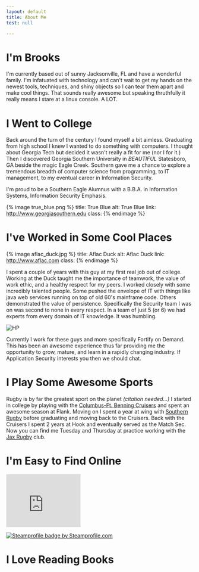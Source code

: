 ```yaml
---
layout: default
title: About Me
test: null

---
```


# I'm Brooks
I'm currently based out of sunny Jacksonville, FL and have a wonderful family. I'm infatuated with technology and can't wait to get my hands on the newest tools, techniques, and shiny objects so I can tear them apart and make cool things. That sounds really awesome but speaking thruthfully it really means I stare at a linux console. A LOT.

# I Went to College
Back around the turn of the century I found myself a bit aimless. Graduating from high school I knew I wanted to do something with computers. I thought about Georgia Tech but decided it wasn't really a fit for me (nor I for it.) Then I discovered Georgia Southern University in *BEAUTIFUL* Statesboro, GA beside the magic Eagle Creek. Southern gave me a chance to explore a tremendous breadth of computer science from programming, to IT management, to my eventual career in Information Security.

I'm proud to be a Southern Eagle Alumnus with a B.B.A. in Information Systems, Information Security Emphasis.

{% image true_blue.png %}
  title: True Blue
  alt: True Blue
  link: http://www.georgiasouthern.edu
  class:
{% endimage %}

# I've Worked in Some Cool Places
{% image aflac_duck.jpg %}
  title: Aflac Duck
  alt: Aflac Duck
  link: http://www.aflac.com
  class: 
{% endimage %}


I spent a couple of years with this guy at my first real job out of college. Working at the Duck taught me the importance of teamwork, the value of work ethic, and a healthy respect for my peers. I worked closely with some incredibly talented people. Some pushed the envelope of IT with things like java web services running on top of old 60's mainframe code. Others demonstrated the value of persistence. Specifically the Security team I was on was second to none in every respect. In a team of just 5 (or 6) we had experts from every domain of IT knowledge. It was humbling.

![HP](http://data.brooksgarrett.com/images/hp_logo.jpg)

Currently I work for these guys and more specifically Fortify on Demand. This has been an awesome experience thus far providing me the opportunity to grow, mature, and learn in a rapidly changing industry. If Application Security interests you then we should chat.

# I Play Some Awesome Sports
Rugby is by far the greatest sport on the planet *(citation needed...)* I started in college by playing with the [Columbus-Ft. Benning Cruisers](http://columbus-benningrugby.com) and spent an awesome season at Flank. Moving on I spent a year at wing with [Southern Rugby](http://southernrugby.webs.com/) before graduating and moving back to the Cruisers. Back with the Cruisers I spent 2 years at Hook and eventually served as the Match Sec. Now you can find me Tuesday and Thursday at practice working with the [Jax Rugby](http://jaxrugby.org/) club.

# I'm Easy to Find Online
<iframe src="http://githubbadge.appspot.com/badge/brooksgarrett?s=1&a=0" style="border: 0;height: 142px;width: 200px;overflow: hidden;" frameBorder=0></iframe>

<a href="http://steamprofile.com/" target="_blank"><img src="http://badges.steamprofile.com/profile/default/steam/76561198009534693.png" border="0" alt="Steamprofile badge by Steamprofile.com"></a>

# I Love Reading Books


